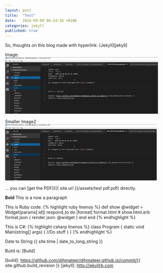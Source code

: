 ```yaml
---
layout: post
title:  "Test"
date:   2016-09-09 06:24:16 +0100
categories: jekyll
published: true 
---
```

So, thoughts on this blog made with hyperlink: [Jekyll][jekyll] 

Image:
![Screenshot](/assets/VSCodeScreenShot.png)

Smaller Image2
![My helpful screenshot](/assets/VSCode500.png)

... you can [get the PDF]({{ site.url }}/assets/test pdf.pdf) directly.

**Bold** This is a now a paragraph

This is Ruby code:
{% highlight ruby linenos %}
def show
  @widget = Widget(params[:id])
  respond_to do |format|
    format.html # show.html.erb
    format.json { render json: @widget }
  end
end
{% endhighlight %}

This is C#:
{% highlight csharp linenos %}
class Program
{
    static void Main(string[] args)
    {
        //Do stuff
    }
}
{% endhighlight %}

Date to String
{{ site.time | date_to_long_string }}



Build is: [Build]

[build]: https://github.com/djhmateer/djhmateer.github.io/commit/{{ site.github.build_revision }}
[jekyll]: http://jekyllrb.com
